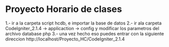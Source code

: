Proyecto Horario de clases
===========

1.- ir a la carpeta script hcdb, e importar la base de datos
2.- ir ala carpeta CodeIgniter_2.1.4 -> applicaction -> config y modificar los parametros del archivo database php
3.- una vez hecho eso puedes entrar con la siguiente direccion http://localhost/Proyecto_HC/CodeIgniter_2.1.4   
